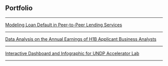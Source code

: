 ## Portfolio

---

[Modeling Loan Default in Peer-to-Peer Lending Services](https://github.com/nigar-sultana1123/Modeling-Default)

---

[Data Analysis on the Annual Earnings of H1B Applicant Business Analysts](https://nigar-sultana1123.github.io/Data-Analysis/)

---

[Interactive Dashboard and Infographic for UNDP Accelerator Lab](https://nigar-sultana1123.github.io/UNDP_Accelerator_Lab/)

---



